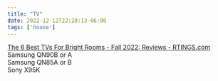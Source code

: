 ```yaml
---
title: "TV"
date: 2022-12-12T22:28:13-06:00
tags: ['house']
---
```


[The 6 Best TVs For Bright Rooms - Fall 2022: Reviews - RTINGS.com](https://www.rtings.com/tv/reviews/best/bright-room)  
Samsung QN90B or A  
Samsung QN85A or B  
Sony X95K  
 